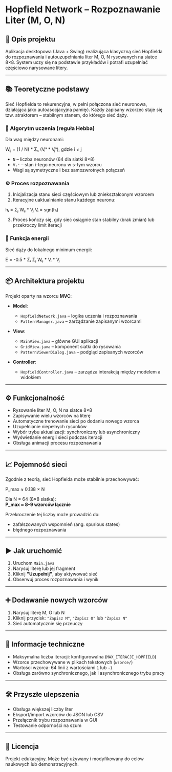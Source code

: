 # Hopfield Network – Rozpoznawanie Liter (M, O, N)

## 🧠 Opis projektu
Aplikacja desktopowa (Java + Swing) realizująca klasyczną sieć Hopfielda do rozpoznawania i autouzupełniania liter M, O, N rysowanych na siatce 8×8. System uczy się na podstawie przykładów i potrafi uzupełniać częściowo narysowane litery.

---

## 📚 Teoretyczne podstawy

Sieć Hopfielda to rekurencyjna, w pełni połączona sieć neuronowa, działająca jako autoasocjacyjna pamięć. Każdy zapisany wzorzec staje się tzw. atraktorem – stabilnym stanem, do którego sieć dąży.

### 🔁 Algorytm uczenia (reguła Hebba)

Dla wag między neuronami:

Wᵢⱼ = (1 / N) * Σₛ (Vᵢˢ * Vⱼˢ),  gdzie i ≠ j

- `N` – liczba neuronów (64 dla siatki 8×8)
- `Vᵢˢ` – stan i-tego neuronu w s-tym wzorcu
- Wagi są symetryczne i bez samozwrotnych połączeń

### ⚙️ Proces rozpoznawania

1. Inicjalizacja stanu sieci częściowym lub zniekształconym wzorcem
2. Iteracyjne uaktualnianie stanu każdego neuronu:

hᵢ = Σⱼ Wᵢⱼ * Vⱼ
Vᵢ = sgn(hᵢ)

3. Proces kończy się, gdy sieć osiągnie stan stabilny (brak zmian) lub przekroczy limit iteracji

### 🔋 Funkcja energii
Sieć dąży do lokalnego minimum energii:

E = -0.5 * Σᵢ Σⱼ Wᵢⱼ * Vᵢ * Vⱼ

---

## 📦 Architektura projektu

Projekt oparty na wzorcu **MVC**:

- **Model**:
  - `HopfieldNetwork.java` – logika uczenia i rozpoznawania
  - `PatternManager.java` – zarządzanie zapisanymi wzorcami

- **View**:
  - `MainView.java` – główne GUI aplikacji
  - `GridView.java` – komponent siatki do rysowania
  - `PatternViewerDialog.java` – podgląd zapisanych wzorców

- **Controller**:
  - `HopfieldController.java` – zarządza interakcją między modelem a widokiem

---

## ⚙️ Funkcjonalność

- Rysowanie liter M, O, N na siatce 8×8
- Zapisywanie wielu wzorców na literę
- Automatyczne trenowanie sieci po dodaniu nowego wzorca
- Uzupełnianie niepełnych rysunków
- Wybór trybu aktualizacji: synchroniczny lub asynchroniczny
- Wyświetlanie energii sieci podczas iteracji
- Obsługa animacji procesu rozpoznawania

---

## 📈 Pojemność sieci

Zgodnie z teorią, sieć Hopfielda może stabilnie przechowywać:

P_max ≈ 0.138 × N

Dla N = 64 (8×8 siatka):  
**P_max ≈ 8–9 wzorców łącznie**

Przekroczenie tej liczby może prowadzić do:
- zafałszowanych wspomnień (ang. spurious states)
- błędnego rozpoznawania

---

## ▶️ Jak uruchomić

1. Uruchom `Main.java`
2. Narysuj literę lub jej fragment
3. Kliknij **"Uzupełnij"**, aby aktywować sieć
4. Obserwuj proces rozpoznawania i wynik

---

## ➕ Dodawanie nowych wzorców

1. Narysuj literę M, O lub N
2. Kliknij przycisk: `"Zapisz M"`, `"Zapisz O"` lub `"Zapisz N"`
3. Sieć automatycznie się przeuczy

---

## 📁 Informacje techniczne

- Maksymalna liczba iteracji: konfigurowalna (`MAX_ITERACJI_HOPFIELD`)
- Wzorce przechowywane w plikach tekstowych (`wzorce/`)
- Wartości wzorca: 64 linii z wartościami `1` lub `-1`
- Obsługa zarówno synchronicznego, jak i asynchronicznego trybu pracy

---

## 🛠 Przyszłe ulepszenia

- Obsługa większej liczby liter
- Eksport/import wzorców do JSON lub CSV
- Przełącznik trybu rozpoznawania w GUI
- Testowanie odporności na szum

---

## 📄 Licencja

Projekt edukacyjny. Może być używany i modyfikowany do celów naukowych lub demonstracyjnych.
